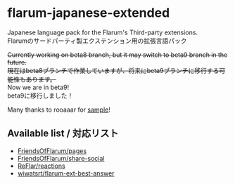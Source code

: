 # flarum-japanese-extended
Japanese language pack for the Flarum's Third-party extensions.  
Flarumのサードパーティ製エクステンション用の拡張言語パック  
  
~~Currently working on beta8 branch, but it may switch to beta9 branch in the future.~~  
~~現在はbeta8ブランチで作業していますが、将来にbeta9ブランチに移行する可能性もあります。~~   
Now we are in beta9!  
beta9に移行しました！

Many thanks to rooaaar for [sample](https://github.com/rooaaar/lang-french-extended)!

## Available list / 対応リスト
- [FriendsOfFlarum/pages](https://github.com/FriendsOfFlarum/pages)
- [FriendsOfFlarum/share-social](https://github.com/FriendsOfFlarum/share-social)
- [ReFlar/reactions](https://github.com/ReFlar/reactions)
- [wiwatsrt/flarum-ext-best-answer](https://github.com/wiwatsrt/flarum-ext-best-answer)